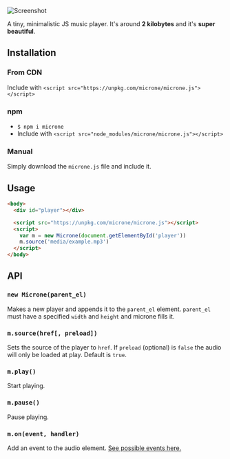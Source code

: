 ![Screenshot](https://github.com/kodedninja/microne/blob/master/SCREENSHOT.png)

A tiny, minimalistic JS music player. It's around **2 kilobytes** and it's **super beautiful**.

## Installation
### From CDN
Include with ```<script src="https://unpkg.com/microne/microne.js"></script>```

### npm
- ```$ npm i microne```
- Include with ```<script src="node_modules/microne/microne.js"></script>```

### Manual
Simply download the ```microne.js``` file and include it.

## Usage
```html
<body>
  <div id="player"></div>

  <script src="https://unpkg.com/microne/microne.js"></script>
  <script>
    var m = new Microne(document.getElementById('player'))
    m.source('media/example.mp3')
  </script>
</body>
```

## API
### ```new Microne(parent_el)```
Makes a new player and appends it to the ```parent_el``` element. ```parent_el``` must have a specified ```width``` and ```height``` and microne fills it.

### ```m.source(href[, preload])```
Sets the source of the player to ```href```. If ```preload``` (optional) is ```false``` the audio will only be loaded at play. Default is ```true```.

### ```m.play()```
Start playing.

### ```m.pause()```
Pause playing.

### ```m.on(event, handler)```
Add an event to the audio element. [See possible events here.](https://www.w3schools.com/tags/ref_av_dom.asp)
